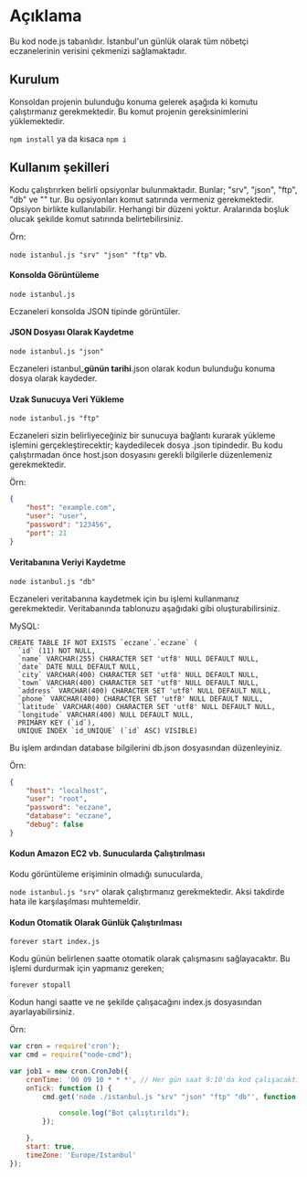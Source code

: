 # Açıklama

Bu kod node.js tabanlıdır. İstanbul'un günlük olarak tüm nöbetçi eczanelerinin verisini çekmenizi sağlamaktadır.

## Kurulum

Konsoldan projenin bulunduğu konuma gelerek aşağıda ki komutu çalıştırmanız gerekmektedir. Bu komut projenin gereksinimlerini yüklemektedir.

`npm install` ya da kısaca `npm i`

## Kullanım şekilleri

Kodu çalıştırırken belirli opsiyonlar bulunmaktadır. Bunlar; "srv", "json", "ftp", "db" ve "" tur. Bu opsiyonları komut satırında vermeniz gerekmektedir.
Opsiyon birlikte kullanılabilir. Herhangi bir düzeni yoktur. Aralarında boşluk olucak şekilde komut satırında belirtebilirsiniz.

Örn:

`node istanbul.js "srv" "json" "ftp"` vb.

#### Konsolda Görüntüleme

`node istanbul.js`

Eczaneleri konsolda JSON tipinde görüntüler.

#### JSON Dosyası Olarak Kaydetme

`node istanbul.js "json"`

Eczaneleri istanbul_**günün tarihi**.json olarak kodun bulunduğu konuma dosya olarak kaydeder.

#### Uzak Sunucuya Veri Yükleme

`node istanbul.js "ftp"`

Eczaneleri sizin belirliyeceğiniz bir sunucuya bağlantı kurarak yükleme işlemini gerçekleştirecektir; kaydedilecek dosya .json tipindedir.
Bu kodu çalıştırmadan önce host.json dosyasını gerekli bilgilerle düzenlemeniz gerekmektedir.

Örn:

```json
{
    "host": "example.com",
    "user": "user",
    "password": "123456",
    "port": 21
}
```

#### Veritabanına Veriyi Kaydetme

`node istanbul.js "db"`

Eczaneleri veritabanına kaydetmek için bu işlemi kullanmanız gerekmektedir. Veritabanında tablonuzu aşağıdaki gibi oluşturabilirsiniz.

MySQL:

```mysql
CREATE TABLE IF NOT EXISTS `eczane`.`eczane` (
  `id` (11) NOT NULL,
  `name` VARCHAR(255) CHARACTER SET 'utf8' NULL DEFAULT NULL,
  `date` DATE NULL DEFAULT NULL,
  `city` VARCHAR(400) CHARACTER SET 'utf8' NULL DEFAULT NULL,
  `town` VARCHAR(400) CHARACTER SET 'utf8' NULL DEFAULT NULL,
  `address` VARCHAR(400) CHARACTER SET 'utf8' NULL DEFAULT NULL,
  `phone` VARCHAR(400) CHARACTER SET 'utf8' NULL DEFAULT NULL,
  `latitude` VARCHAR(400) CHARACTER SET 'utf8' NULL DEFAULT NULL,
  `longitude` VARCHAR(400) NULL DEFAULT NULL,
  PRIMARY KEY (`id`),
  UNIQUE INDEX `id_UNIQUE` (`id` ASC) VISIBLE)
```

Bu işlem ardından database bilgilerini db.json dosyasından düzenleyiniz.

Örn: 

```json
{
    "host": "localhost",
    "user": "root",
    "password": "eczane",
    "database": "eczane",
    "debug": false
}
```

#### Kodun Amazon EC2 vb. Sunucularda Çalıştırılması

Kodu görüntüleme erişiminin olmadığı sunucularda,

`node istanbul.js "srv"` olarak çalıştırmanız gerekmektedir. Aksi takdirde hata ile karşılaşılması muhtemeldir.


#### Kodun Otomatik Olarak Günlük Çalıştırılması

`forever start index.js`

Kodu günün belirlenen saatte otomatik olarak çalışmasını sağlayacaktır. Bu işlemi durdurmak için yapmanız gereken;

`forever stopall`

Kodun hangi saatte ve ne şekilde çalışacağını index.js dosyasından ayarlayabilirsiniz.

Örn:

```javascript
var cron = require('cron');
var cmd = require("node-cmd");

var job1 = new cron.CronJob({
    cronTime: '00 09 10 * * *', // Her gün saat 9:10'da kod çalışacaktır.
    onTick: function () {
        cmd.get('node ./istanbul.js "srv" "json" "ftp" "db"', function (err, data, stderr) { // Çalışma tipi "srv" "json" "ftp" "db"

            console.log("Bot çalıştırıldı");
        });

    },
    start: true,
    timeZone: 'Europe/Istanbul'
});
```






